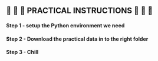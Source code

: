 ## 🌊 🌊 🌊 PRACTICAL INSTRUCTIONS 🌊 🌊 🌊

#### Step 1 - setup the Python environment we need

#### Step 2 - Download the practical data in to the right folder

#### Step 3 - Chill